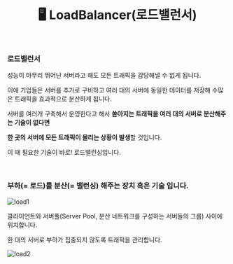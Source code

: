 # <div align="center">🖥️ LoadBalancer(로드밸런서)</div>

<br>

### 로드밸런서

성능이 아무리 뛰어난 서버라고 해도 모든 트래픽을 감당해낼 수 없게 됩니다.

이에 기업들은 서버를 추가로 구비하고 여러 대의 서버에 동일한 데이터를 저장해 수많은 트래픽을 효과적으로 분산하게 됩니다.

서버를 여러개 구축해서 운영한다고 해서 **쏟아지는 트래픽을 여러 대의 서버로 분산해주는 기술이 없다면**

**한 곳의 서버에 모든 트래픽이 몰리는 상황이 발생**할 것입니다.

이 때 필요한 기술이 바로! 로드밸런싱입니다.

<br>

### 부하(= 로드)를 분산(= 밸런싱) 해주는 장치 혹은 기술 입니다.

![load1](https://github.com/mireyhgnay/study-note/assets/111990266/dfcec5bd-2b0b-4a07-9b2e-6763d438cd1f)

클라이언트와 서버풀(Server Pool, 분산 네트워크를 구성하는 서버들의 그룹) 사이에 위치합니다.

한 대의 서버로 부하가 집중되지 않도록 트래픽을 관리합니다.

![load2](https://github.com/mireyhgnay/study-note/assets/111990266/38365ccd-2833-474a-96c3-f132d2095900)
